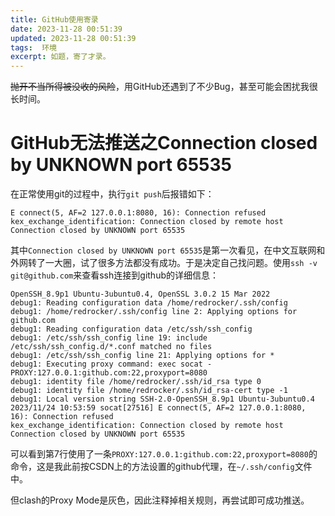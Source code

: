 ```yaml
---
title: GitHub使用寄录
date: 2023-11-28 00:51:39
updated: 2023-11-28 00:51:39
tags:  环境
excerpt: 如题，寄了才录。
---
```


~~抛开不当所得被没收的风险~~，用GitHub还遇到了不少Bug，甚至可能会困扰我很长时间。

# GitHub无法推送之Connection closed by UNKNOWN port 65535

在正常使用git的过程中，执行`git push`后报错如下：

```shell
E connect(5, AF=2 127.0.0.1:8080, 16): Connection refused
kex_exchange_identification: Connection closed by remote host
Connection closed by UNKNOWN port 65535
```

其中`Connection closed by UNKNOWN port 65535`是第一次看见，在中文互联网和外网转了一大圈，试了很多方法都没有成功。于是决定自己找问题。使用`ssh -v git@github.com`来查看ssh连接到github的详细信息：

````shell
OpenSSH_8.9p1 Ubuntu-3ubuntu0.4, OpenSSL 3.0.2 15 Mar 2022
debug1: Reading configuration data /home/redrocker/.ssh/config
debug1: /home/redrocker/.ssh/config line 2: Applying options for github.com
debug1: Reading configuration data /etc/ssh/ssh_config
debug1: /etc/ssh/ssh_config line 19: include /etc/ssh/ssh_config.d/*.conf matched no files
debug1: /etc/ssh/ssh_config line 21: Applying options for *
debug1: Executing proxy command: exec socat - PROXY:127.0.0.1:github.com:22,proxyport=8080
debug1: identity file /home/redrocker/.ssh/id_rsa type 0
debug1: identity file /home/redrocker/.ssh/id_rsa-cert type -1
debug1: Local version string SSH-2.0-OpenSSH_8.9p1 Ubuntu-3ubuntu0.4
2023/11/24 10:53:59 socat[27516] E connect(5, AF=2 127.0.0.1:8080, 16): Connection refused
kex_exchange_identification: Connection closed by remote host
Connection closed by UNKNOWN port 65535
````

可以看到第7行使用了一条`PROXY:127.0.0.1:github.com:22,proxyport=8080`的命令，这是我此前按CSDN上的方法设置的github代理，在`~/.ssh/config`文件中。

但clash的Proxy Mode是灰色，因此注释掉相关规则，再尝试即可成功推送。